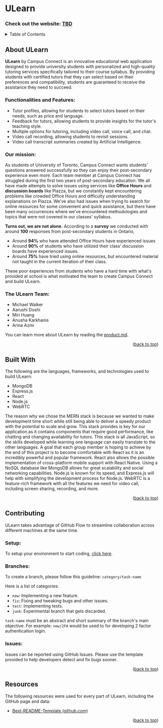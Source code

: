 
<!--- [![Open in Visual Studio Code](https://classroom.github.com/assets/open-in-vscode-718a45dd9cf7e7f842a935f5ebbe5719a5e09af4491e668f4dbf3b35d5cca122.svg)](https://classroom.github.com/online_ide?assignment_repo_id=15094435&assignment_repo_type=AssignmentRepo) --->
<a name="readme-top"></a>

# ULearn
### Check out the website: [TBD](https://github.com/UofT-UTSC-CS-sandbox/final-term-project-campusconnect)
<details>
  <summary>Table of Contents</summary>
  <ol>
    <li>
	    <a href="#about-ULearn">About ULearn</a>
	    <ul>
		    <li><a href="#functionalities-and-features">Functionalities and Features</a></li>
		    <li><a href="#our-mission">Our mission</a></li>
	    </ul>
    </li>
    <li><a href="#built-with">Built With</a></li>
    <li>
	    <a href="#contributing">Contributing</a>
	    <ul>
		    <li><a href="#setup">Setup</a></li>
		    <li><a href="#branches">Branches</a></li>
		     <li><a href="#issues">Issues</a></li>
	    </ul>
    </li>
    <li><a href="#resources">Resources</a></li>
  </ol>
</details>

<a name="about"></a>

## About ULearn

**ULearn** by Campus Connect is an innovative educational web application designed to provide university students with personalized and high-quality tutoring services specifically tailored to their course syllabus. By providing students with certified tutors that they can select based on their preferences and compatibility, students are guaranteed to receive the assistance they need to succeed.

### Functionalities and Features:
* Tutor profiles, allowing for students to select tutors based on their needs, such as price and language.
* Feedback for tutors, allowing students to provide insights for the tutor's teaching style.
* Multiple options for tutoring, including video call, voice call, and chat.
* Video call recording, allowing students to revisit sessions.
*  Video call transcript summaries created by Artificial Intelligence.

### Our mission:
As students of University of Toronto, Campus Connect wants students’ questions answered successfully so they can enjoy their post-secondary experience even more. Each team member at Campus Connect has struggled during the first two years of post-secondary education. We all have made attempts to solve issues using services like **Office Hours** and **discussion boards** like Piazza, but we constantly kept encountering problems like crowded Office Hours and difficulty understanding explanations on Piazza. We've also had issues when trying to search for online resources for some convenient and quick assistance, but there have been many occurrences where we've encountered methodologies and topics that were not covered in our classes' syllabus.

**Turns out, we are not alone.** According to a **survey** we conducted with around **100** responses from post-secondary students in Ontario,
* Around **94%** who have attended Office Hours have experienced issues
* Around **90%** of students who have utilized their class’ discussion boards have experienced issues.
* Around **75%** have tried using online resources, but encountered material not taught in the current iteration of their class.

These poor experiences from students who have a hard time with what's provided at school is what motivated the team to create Campus Connect and build ULearn. 

### The ULearn Team:
* Michael Walker
* Aarushi Doshi
* Miri Huang
* Anusha Karkhanis
* Arina Azmi

You can learn more about ULearn by reading the [product.md](https://github.com/UofT-UTSC-CS-sandbox/final-term-project-campusconnect/blob/main/doc/sprint0/product.md).
<p align="right">(<a href="#readme-top">back to top</a>)</p>

## Built With
The following are the languages, frameworks, and technologies used to build ULearn:
* MongoDB
* Express.js
* React
* Node.js
* WebRTC

The reason why we chose the MERN stack is because we wanted to make development time short while still being able to deliver a speedy product with the potential to scale and grow. This stack provides is key for our application as it contains components that require good performance, like chatting and changing availability for tutors. This stack is all JavaScript, so the skills developed while learning one language can easily translate to the other languages. A goal that each group member is hoping to achieve by the end of this project is to become comfortable with React as it is an incredibly powerful and popular framework. React also allows the possible implementation of cross-platform mobile support with React Native. Using a NoSQL database like MongoDB allows for great scalability and social networking capabilities. Node.js is known for its speed, and Express.js will help with simplifying the development process for Node.js. WebRTC is a feature-rich framework with all the features we need for video call, including screen sharing, recording, and more.

<p align="right">(<a href="#readme-top">back to top</a>)</p>

## Contributing
ULearn takes advantage of GitHub Flow to streamline collaboration across different machines at the same time.

### Setup:
To setup your environment to start coding, [click here](https://github.com/UofT-UTSC-CS-sandbox/final-term-project-campusconnect/blob/main/doc/sprint0/setup.md).
### Branches:
To create a branch, please follow this guideline: `category/task-name`

Here is a list of categories:
* `new`: Implementing a new feature.
* `fix`: Fixing and tweaking bugs and other issues.
* `test`: Implementing tests.
* `junk`: Experimental branch that gets discarded.

`task-name` must be an abstract and short summary of the branch's main objective. For example: `new/2FA` would be used to for developing 2 factor authentication login.

### Issues:
Issues can be reported using GitHub Issues. Please use the template provided to help developers detect and fix bugs sooner.
<p align="right">(<a href="#readme-top">back to top</a>)</p>

## Resources
The following resources were used for every part of ULearn, including the GitHub page and data:
* [Best-README-Template (github.com)](https://github.com/othneildrew/Best-README-Template/tree/master)
<p align="right">(<a href="#readme-top">back to top</a>)</p>
